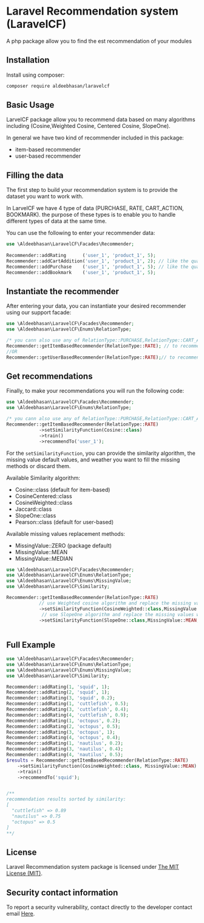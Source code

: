 Laravel Recommendation system (LaravelCF)
=====
A php package allow you to find the est recommendation of your modules

Installation
------------

Install using composer:

```bash
composer require aldeebhasan/laravelcf
```

Basic Usage
-----------
LarvelCF package allow you to recommend data based on many algorithms including (Cosine,Weighted Cosine, Centered Cosine, SlopeOne).

In general we have two kind of recommender included in this package:

- item-based recommender
- user-based recommender

## Filling the data
The first step to build your recommendation system is to provide the dataset you want to work with.

In LarvelCF we have 4 type of data (PURCHASE, RATE, CART_ACTION, BOOKMARK). the purpose of these types is to enable you to handle different types of
data at the same time.

You can use the following to enter your recommender data:

```php
use \Aldeebhasan\LaravelCF\Facades\Recommender;
  
Recommender::addRating      ('user_1', 'product_1', 5);
Recommender::addCartAddition('user_1', 'product_1', 2); // like the quantity
Recommender::addPurchase    ('user_1', 'product_1', 5); // like the quantity
Recommender::addBookmark    ('user_1', 'product_1', 5);
```
## Instantiate the recommender
After entering your data, you can instantiate your desired recommender using our support facade:

```php
use \Aldeebhasan\LaravelCF\Facades\Recommender;
use \Aldeebhasan\LaravelCF\Enums\RelationType;

/* you cann also use any of RelationType::PURCHASE,RelationType::CART_ACTION,RelationType::BOOKMARK*/
Recommender::getItemBasedRecommender(RelationType::RATE); // to recommend similar products
//OR
Recommender::getUserBasedRecommender(RelationType::RATE);// to recommend similar users
```
## Get recommendations

Finally, to make your recommendations you will run the following code:

```php
use \Aldeebhasan\LaravelCF\Facades\Recommender;
use \Aldeebhasan\LaravelCF\Enums\RelationType;

/* you cann also use any of RelationType::PURCHASE,RelationType::CART_ACTION,RelationType::BOOKMARK*/
Recommender::getItemBasedRecommender(RelationType::RATE)
            ->setSimilarityFunction(Cosine::class)
            ->train()
            ->recommendTo('user_1');
```

For the `setSimilarityFunction`, you can provide the similarity algorithm, the missing value default values, and weather you want to fill the missing
methods or discard them.

Available Similarity algorithm:

- Cosine::class (default for item-based)
- CosineCentered::class
- CosineWeighted::class
- Jaccard::class
- SlopeOne::class
- Pearson::class (default for user-based)

Available missing values replacement methods:

- MissingValue::ZERO (package default)
- MissingValue::MEAN
- MissingValue::MEDIAN

```php
use \Aldeebhasan\LaravelCF\Facades\Recommender;
use \Aldeebhasan\LaravelCF\Enums\RelationType;
use \Aldeebhasan\LaravelCF\Enums\MissingValue;
use \Aldeebhasan\LaravelCF\Similarity;

Recommender::getItemBasedRecommender(RelationType::RATE)
            // use Weighted cosine algorithm and replace the missing values with zero 
            ->setSimilarityFunction(CosineWeighted::class,MissingValue::ZERO,true)
             // use SlopeOne algorithm and replace the missing values with the mean 
            ->setSimilarityFunction(SlopeOne::class,MissingValue::MEAN,true)
            
```
## Full Example
```php
use \Aldeebhasan\LaravelCF\Facades\Recommender;
use \Aldeebhasan\LaravelCF\Enums\RelationType;
use \Aldeebhasan\LaravelCF\Enums\MissingValue;
use \Aldeebhasan\LaravelCF\Similarity;

Recommender::addRating(1, 'squid', 1);
Recommender::addRating(2, 'squid', 1);
Recommender::addRating(3, 'squid', 0.2);
Recommender::addRating(1, 'cuttlefish', 0.5);
Recommender::addRating(3, 'cuttlefish', 0.4);
Recommender::addRating(4, 'cuttlefish', 0.9);
Recommender::addRating(1, 'octopus', 0.2);
Recommender::addRating(2, 'octopus', 0.5);
Recommender::addRating(3, 'octopus', 1);
Recommender::addRating(4, 'octopus', 0.4);
Recommender::addRating(1, 'nautilus', 0.2);
Recommender::addRating(3, 'nautilus', 0.4);
Recommender::addRating(4, 'nautilus', 0.5);
$results = Recommender::getItemBasedRecommender(RelationType::RATE)
    ->setSimilarityFunction(CosineWeighted::class, MissingValue::MEAN)
    ->train()
    ->recommendTo('squid');


/**
recommendation results sorted by similarity: 
[ 
  "cuttlefish" => 0.89
  "nautilus" => 0.75
  "octopus" => 0.5
]
**/
```


## License

Laravel Recommendation system package is licensed under [The MIT License (MIT)](LICENSE).

## Security contact information

To report a security vulnerability, contact directly to the developer contact email [Here](mailto:aldeeb.91@gmail.com).

